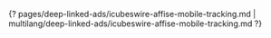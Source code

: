 {? pages/deep-linked-ads/icubeswire-affise-mobile-tracking.md | multilang/deep-linked-ads/icubeswire-affise-mobile-tracking.md ?}
